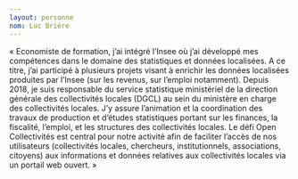 ```yaml
---
layout: personne
nom: Luc Brière
---
```


« Economiste de formation, j’ai intégré l’Insee où j’ai développé mes compétences dans le domaine des statistiques et données localisées. A ce titre, j’ai participé à plusieurs projets visant à enrichir les données localisées produites par l’Insee (sur les revenus, sur l’emploi notamment). Depuis 2018, je suis responsable du service statistique ministériel de la direction générale des collectivités locales (DGCL) au sein du ministère en charge des collectivités locales. J’y assure l’animation et la coordination des travaux de production et d’études statistiques portant sur les finances, la fiscalité, l’emploi, et les structures des collectivités locales. Le défi Open Collectivités est central pour notre activité afin de faciliter l’accès de nos utilisateurs (collectivités locales, chercheurs, institutionnels, associations, citoyens) aux informations et données relatives aux collectivités locales via un portail web ouvert. »

